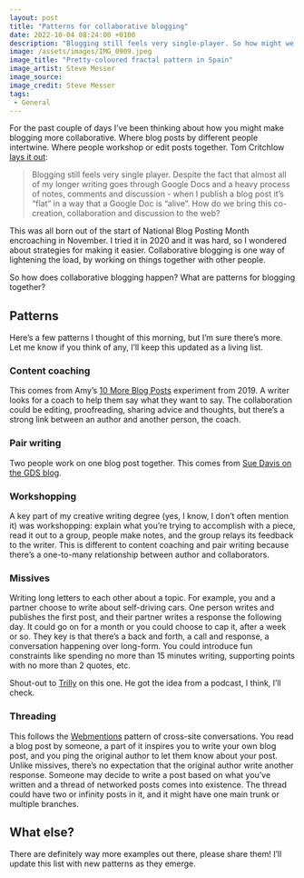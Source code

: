```yaml
---
layout: post
title: "Patterns for collaborative blogging"
date: 2022-10-04 08:24:00 +0100
description: "Blogging still feels very single-player. So how might we encourage more collaboration in our blogging?"
image: /assets/images/IMG_0909.jpeg
image_title: "Pretty-coloured fractal pattern in Spain"
image_artist: Steve Messer
image_source:
image_credit: Steve Messer
tags:
 - General
---
```


For the past couple of days I’ve been thinking about how you might make blogging more collaborative. Where blog posts by different people intertwine. Where people workshop or edit posts together. Tom Critchlow [lays it out](https://tomcritchlow.com/2022/01/06/jan-22-map-inquiry/):

> Blogging still feels very single player. Despite the fact that almost all of my longer writing goes through Google Docs and a heavy process of notes, comments and discussion - when I publish a blog post it’s “flat” in a way that a Google Doc is “alive”. How do we bring this co-creation, collaboration and discussion to the web?

This was all born out of the start of National Blog Posting Month encroaching in November. I tried it in 2020 and it was hard, so I wondered about strategies for making it easier. Collaborative blogging is one way of lightening the load, by working on things together with other people. 

So how does collaborative blogging happen? What are patterns for blogging together?

## Patterns

Here’s a few patterns I thought of this morning, but I’m sure there’s more. Let me know if you think of any, I’ll keep this updated as a living list.

### Content coaching

This comes from Amy’s [10 More Blog Posts](https://amyhupe.co.uk/articles/lets-write-more-blog-posts-an-experiment/) experiment from 2019. A writer looks for a coach to help them say what they want to say. The collaboration could be editing, proofreading, sharing advice and thoughts, but there’s a strong link between an author and another person, the coach.

### Pair writing

Two people work on one blog post together. This comes from [Sue Davis on the GDS blog](https://gds.blog.gov.uk/2016/09/21/it-takes-2-how-we-use-pair-writing/).

### Workshopping

A key part of my creative writing degree (yes, I know, I don’t often mention it) was workshopping: explain what you’re trying to accomplish with a piece, read it out to a group, people make notes, and the group relays its feedback to the writer. This is different to content coaching and pair writing because there’s a one-to-many relationship between author and collaborators.

### Missives

Writing long letters to each other about a topic. For example, you and a partner choose to write about self-driving cars. One person writes and publishes the first post, and their partner writes a response the following day. It could go on for a month or you could choose to cap it, after a week or so. They key is that there’s a back and forth, a call and response, a conversation happening over long-form. You could introduce fun constraints like spending no more than 15 minutes writing, supporting points with no more than 2 quotes, etc. 

Shout-out to [Trilly](https://twitter.com/TrillyC) on this one. He got the idea from a podcast, I think, I’ll check.

### Threading

This follows the [Webmentions](https://indieweb.org/Webmention) pattern of cross-site conversations. You read a blog post by someone, a part of it inspires you to write your own blog post, and you ping the original author to let them know about your post. Unlike missives, there’s no expectation that the original author write another response. Someone may decide to write a post based on what you’ve written and a thread of networked posts comes into existence. The thread could have two or infinity posts in it, and it might have one main trunk or multiple branches.

## What else?

There are definitely way more examples out there, please share them! I’ll update this list with new patterns as they emerge.